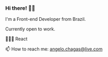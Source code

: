 ### Hi there! 👋🏻

I'm a Front-end Developer from Brazil.

Currently open to work.

👨🏻‍💻 React

📫 How to reach me: [angelo.chagas@live.com](mailto:angelo.chagas@live.com)
<!-- 

[![Eldeno's GitHub stats](https://github-readme-stats.vercel.app/api?username=eldeno&count_private=true$show_icons=true&theme=dracula)](https://github.com/eldeno/github-readme-stats)

[![Top Langs](https://github-readme-stats.vercel.app/api/top-langs/?username=eldeno&theme=dracula&layout=compact)](https://github.com/eldeno/github-readme-stats) -->
